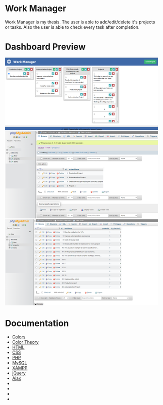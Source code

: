 # Work Manager
Work Manager is my thesis. The user is able to add/edit/delete it's projects or tasks. Also the user is able to check every task after completion.
# Dashboard Preview  
![dashboard](https://github.com/laurentiucozma12/Work-Manager-Thesis/blob/master/projectPreview/dashboard.png)     
![database_projects](https://github.com/laurentiucozma12/Work-Manager-Thesis/blob/master/projectPreview/database_projects.png)     
![database_tasks](https://github.com/laurentiucozma12/Work-Manager-Thesis/blob/master/projectPreview/database_tasks.png)    
    
# Documentation

- [Colors](https://www.canva.com/learn/100-color-combinations/#100-color-palettes)
- [Color Theory](https://thenextweb.com/news/how-to-create-the-right-emotions-with-color-in-web-design)
- [HTML](https://developer.mozilla.org/en-US/docs/Web/HTML)
- [CSS](https://developer.mozilla.org/en-US/docs/Web/CSS)
- [PHP](https://www.php.net/docs.php)
- [MySQL](https://dev.mysql.com/doc/)
- [XAMPP](https://www.apachefriends.org/docs/)
- [jQuery](https://api.jquery.com/)
- [Ajax](https://api.jquery.com/jquery.ajax/)
- []()
- []()
- []()
- []()

